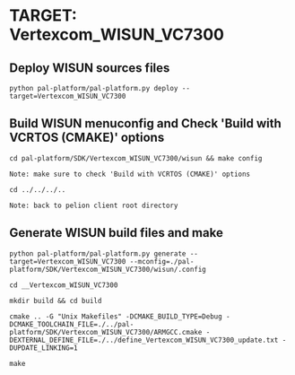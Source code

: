 # TARGET: Vertexcom_WISUN_VC7300

## Deploy WISUN sources files
```
python pal-platform/pal-platform.py deploy --target=Vertexcom_WISUN_VC7300
```

## Build WISUN menuconfig and Check 'Build with VCRTOS (CMAKE)' options
```
cd pal-platform/SDK/Vertexcom_WISUN_VC7300/wisun && make config

Note: make sure to check 'Build with VCRTOS (CMAKE)' options

cd ../../../..

Note: back to pelion client root directory
```

## Generate WISUN build files and make
```
python pal-platform/pal-platform.py generate --target=Vertexcom_WISUN_VC7300 --mconfig=./pal-platform/SDK/Vertexcom_WISUN_VC7300/wisun/.config

cd __Vertexcom_WISUN_VC7300

mkdir build && cd build

cmake .. -G "Unix Makefiles" -DCMAKE_BUILD_TYPE=Debug -DCMAKE_TOOLCHAIN_FILE=./../pal-platform/SDK/Vertexcom_WISUN_VC7300/ARMGCC.cmake -DEXTERNAL_DEFINE_FILE=./../define_Vertexcom_WISUN_VC7300_update.txt -DUPDATE_LINKING=1

make
```
